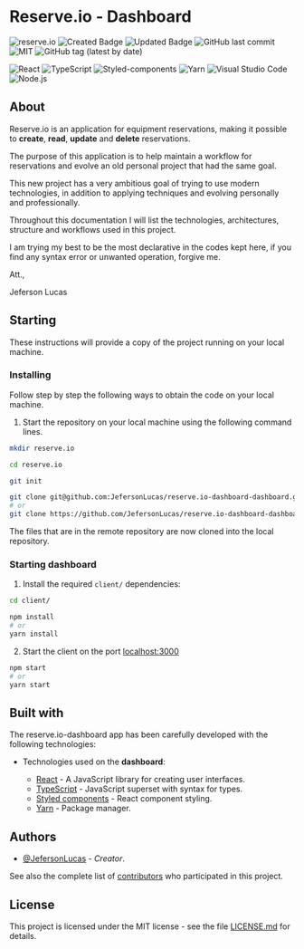 # Reserve.io - Dashboard

![reserve.io](https://img.shields.io/badge/JefersonLucas-reserve.io-brightgreen?style=flat)
![Created Badge](https://badges.pufler.dev/created/JefersonLucas/reserve.io-dashboard?style=flat)
![Updated Badge](https://badges.pufler.dev/updated/JefersonLucas/reserve.io-dashboard?style=flat)
![GitHub last commit](https://img.shields.io/github/last-commit/JefersonLucas/reserve.io-dashboard?style=flat)
![MIT](https://img.shields.io/github/license/JefersonLucas/reserve.io-dashboard?style=flat)
![GitHub tag (latest by date)](https://img.shields.io/github/v/tag/JefersonLucas/reserve.io-dashboard?style=flat)

![React](https://img.shields.io/badge/-React-21262d?fff&style=flat-square&logo=react)
![TypeScript](https://img.shields.io/badge/-TypeScript-21262d?fff&style=flat-square&logo=typescript)
![Styled-components](https://img.shields.io/badge/-Styled%20components-21262d?fff&style=flat-square&logo=styled-components)
![Yarn](https://img.shields.io/badge/-Yarn-21262d?fff&style=flat-square&logo=yarn)
![Visual Studio Code](https://img.shields.io/badge/-Visual%20Studio%20Code-21262d?fff&style=flat-square&logo=visual-studio-code&logoColor=007ACC)
![Node.js](https://img.shields.io/badge/-Node.js-21262d?style=flat-square&logo=node.js&logoColor=509941)

## About

Reserve.io is an application for equipment reservations, making it possible to **create**, **read**, **update** and **delete** reservations.

The purpose of this application is to help maintain a workflow for reservations and evolve an old personal project that had the same goal.

This new project has a very ambitious goal of trying to use modern technologies, in addition to applying techniques and evolving personally and professionally.

Throughout this documentation I will list the technologies, architectures, structure and workflows used in this project.

I am trying my best to be the most declarative in the codes kept here, if you find any syntax error or unwanted operation, forgive me.

Att.,

Jeferson Lucas

## Starting

These instructions will provide a copy of the project running on your local machine.

### Installing

Follow step by step the following ways to obtain the code on your local machine.

1. Start the repository on your local machine using the following command lines.

```bash
mkdir reserve.io

cd reserve.io

git init

git clone git@github.com:JefersonLucas/reserve.io-dashboard-dashboard.git
# or
git clone https://github.com/JefersonLucas/reserve.io-dashboard-dashboard.git
```

The files that are in the remote repository are now cloned into the local repository.

### Starting dashboard

1. Install the required `client/` dependencies:

```bash
cd client/

npm install
# or
yarn install
```

2. Start the client on the port [localhost:3000](http://localhost:3000)

```bash
npm start
# or
yarn start
```

## Built with

The reserve.io-dashboard app has been carefully developed with the following technologies:

- Technologies used on the **dashboard**:

  - [React](https://pt-br.reactjs.org/) - A JavaScript library for creating user interfaces.
  - [TypeScript](https://www.typescriptlang.org/pt/) - JavaScript superset with syntax for types.
  - [Styled components](https://styled-components.com/) - React component styling.
  - [Yarn](https://yarnpkg.com/) - Package manager.

## Authors

- [@JefersonLucas](https://github.com/JefersonLucas) - _Creator_.

See also the complete list of [contributors](https://github.com/JefersonLucas/reserve.io-dashboard/contributors) who participated in this project.

## License

This project is licensed under the MIT license - see the file [LICENSE.md](https://github.com/JefersonLucas/reserve.io-dashboard/blob/master/LICENSE.md) for details.
